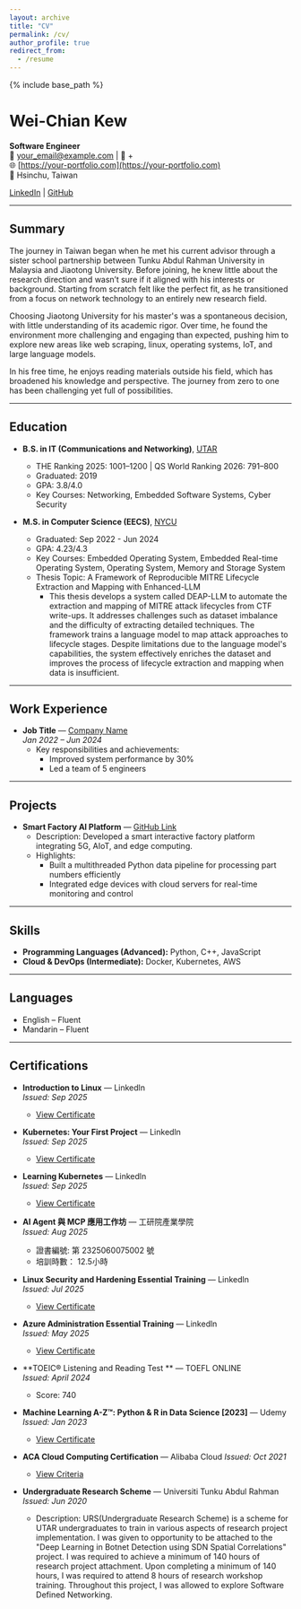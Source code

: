 ```yaml
---
layout: archive
title: "CV"
permalink: /cv/
author_profile: true
redirect_from:
  - /resume
---
```


{% include base_path %}

# Wei-Chian Kew

**Software Engineer**  
📧 [your_email@example.com](mailto:your_email@example.com) | 📱 +  
🌐 [https://your-portfolio.com](https://your-portfolio.com)  
📍 Hsinchu, Taiwan  

[LinkedIn](https://www.linkedin.com/in/kewweichian) | [GitHub](https://github.com/your_github_username)

---

## Summary

The journey in Taiwan began when he met his current advisor through a sister school partnership between Tunku Abdul Rahman University in Malaysia and Jiaotong University. Before joining, he knew little about the research direction and wasn’t sure if it aligned with his interests or background. Starting from scratch felt like the perfect fit, as he transitioned from a focus on network technology to an entirely new research field.

Choosing Jiaotong University for his master's was a spontaneous decision, with little understanding of its academic rigor. Over time, he found the environment more challenging and engaging than expected, pushing him to explore new areas like web scraping, linux, operating systems, IoT, and large language models.

In his free time, he enjoys reading materials outside his field, which has broadened his knowledge and perspective. The journey from zero to one has been challenging yet full of possibilities.

---

## Education

* **B.S. in IT (Communications and Networking)**, [UTAR](https://www.utar.edu.my/)  
  * THE Ranking 2025: 1001–1200 | QS World Ranking 2026: 791–800  
  * Graduated: 2019  
  * GPA: 3.8/4.0  
  * Key Courses: Networking, Embedded Software Systems, Cyber Security
 
* **M.S. in Computer Science (EECS)**, [NYCU](https://www.nycu.edu.tw/nycu/ch/index)  
  * Graduated: Sep 2022 - Jun 2024  
  * GPA: 4.23/4.3  
  * Key Courses: Embedded Operating System, Embedded Real-time Operating System, Operating System, Memory and Storage System
  * Thesis Topic:  A Framework of Reproducible MITRE Lifecycle Extraction and Mapping with Enhanced-LLM
    * This thesis develops a system called DEAP-LLM to automate the extraction and mapping of MITRE attack lifecycles from CTF write-ups. It addresses challenges such as dataset imbalance and the difficulty of extracting detailed techniques. The framework trains a language model to map attack approaches to lifecycle stages. Despite limitations due to the language model's capabilities, the system effectively enriches the dataset and improves the process of lifecycle extraction and mapping when data is insufficient.

---

## Work Experience

* **Job Title** — [Company Name](https://company-website.com)  
  *Jan 2022 – Jun 2024*  
  * Key responsibilities and achievements:  
    * Improved system performance by 30%  
    * Led a team of 5 engineers  

---

## Projects

* **Smart Factory AI Platform** — [GitHub Link](https://github.com/your_project)  
  * Description: Developed a smart interactive factory platform integrating 5G, AIoT, and edge computing.  
  * Highlights:  
    * Built a multithreaded Python data pipeline for processing part numbers efficiently  
    * Integrated edge devices with cloud servers for real-time monitoring and control  

---

## Skills

* **Programming Languages (Advanced):** Python, C++, JavaScript  
* **Cloud & DevOps (Intermediate):** Docker, Kubernetes, AWS  

---

## Languages

* English – Fluent  
* Mandarin – Fluent  

---


## Certifications

* **Introduction to Linux** — Linkedln  
  *Issued: Sep 2025*  
  * [View Certificate](https://www.linkedin.com/learning/certificates/0f0dd1ab779839c3cbbf5057932c505dcd0f0417175e78ccd5b5fe04be45bdd3?u=92036186)

* **Kubernetes: Your First Project** — Linkedln  
  *Issued: Sep 2025*  
  * [View Certificate](https://www.linkedin.com/learning/certificates/943391f07de9e34909449fb01afdbf1eb33d5f37837f11ae7a251c5ca9985056)

* **Learning Kubernetes** — Linkedln  
  *Issued: Sep 2025*  
  * [View Certificate](https://www.linkedin.com/learning/certificates/75fffb89dad62998956f3d9c7e0321855262f1effd94306a4b214a31bb71e63b)

* **AI Agent 與 MCP 應用工作坊** — 工研院產業學院  
  *Issued: Aug 2025*
  * 證書編號: 第 2325060075002 號
  * 培訓時數： 12.5小時  

* **Linux Security and Hardening Essential Training** — Linkedln  
  *Issued: Jul 2025*  
  * [View Certificate](https://www.linkedin.com/learning/certificates/4dc89f9f9f3ddeb19d0a309bf63cc0224f7640640b952cc20e9afb23b347f2fd)
 
* **Azure Administration Essential Training** — Linkedln  
  *Issued: May 2025*  
  * [View Certificate](https://www.linkedin.com/learning/certificates/ae570213634e198d6ade8f9fce3cb824dedc79277966666f98b5898c7d9567d4)

* **TOEIC® Listening and Reading Test ** — TOEFL ONLINE  
  *Issued: April 2024*
  * Score: 740

* **Machine Learning A-Z™: Python & R in Data Science [2023]** — Udemy  
  *Issued: Jan 2023*  
  * [View Certificate](https://www.udemy.com/certificate/UC-f373900b-3ce0-4579-ab23-cb52e74752c8/)

* **ACA Cloud Computing Certification** — Alibaba Cloud 
  *Issued: Oct 2021*  
  * [View Criteria](https://edu.alibabacloud.com/certification/aca_cloudcomputing)

* **Undergraduate Research Scheme** — Universiti Tunku Abdul Rahman 
  *Issued: Jun 2020*  
  * Description: URS(Undergraduate Research Scheme) is a scheme for UTAR undergraduates to train in various aspects of research project implementation. I was given to opportunity to be attached to the "Deep Learning in Botnet Detection using SDN Spatial Correlations" project. I was required to achieve a minimum of 140 hours of research project attachment. Upon completing a minimum of 140 hours, I was required to attend 8 hours of research workshop training. Throughout this project, I was allowed to explore Software Defined Networking.
  

  




